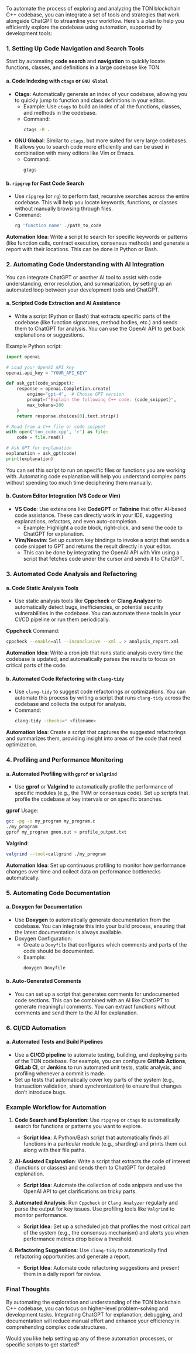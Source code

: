 To automate the process of exploring and analyzing the TON blockchain C++ codebase, you can integrate a set of tools and strategies that work alongside ChatGPT to streamline your workflow. Here's a plan to help you efficiently explore the codebase using automation, supported by development tools:

### 1. **Setting Up Code Navigation and Search Tools**

Start by automating **code search** and **navigation** to quickly locate functions, classes, and definitions in a large codebase like TON.

#### a. **Code Indexing with `ctags` or `GNU Global`**
   - **Ctags**: Automatically generate an index of your codebase, allowing you to quickly jump to function and class definitions in your editor.
     - Example: Use `ctags` to build an index of all the functions, classes, and methods in the codebase.
     - Command: 
       ```bash
       ctags -R .
       ```
   - **GNU Global**: Similar to `ctags`, but more suited for very large codebases. It allows you to search code more efficiently and can be used in combination with many editors like Vim or Emacs.
     - Command:
       ```bash
       gtags
       ```

#### b. **`ripgrep` for Fast Code Search**
   - Use `ripgrep` (or `rg`) to perform fast, recursive searches across the entire codebase. This will help you locate keywords, functions, or classes without manually browsing through files.
   - Command:
     ```bash
     rg 'function_name' ./path_to_code
     ```

   **Automation Idea**: Write a script to search for specific keywords or patterns (like function calls, contract execution, consensus methods) and generate a report with their locations. This can be done in Python or Bash.

### 2. **Automating Code Understanding with AI Integration**

You can integrate ChatGPT or another AI tool to assist with code understanding, error resolution, and summarization, by setting up an automated loop between your development tools and ChatGPT.

#### a. **Scripted Code Extraction and AI Assistance**
   - Write a script (Python or Bash) that extracts specific parts of the codebase (like function signatures, method bodies, etc.) and sends them to ChatGPT for analysis. You can use the OpenAI API to get back explanations or suggestions.
   
   Example Python script:
   ```python
   import openai

   # Load your OpenAI API key
   openai.api_key = "YOUR_API_KEY"

   def ask_gpt(code_snippet):
       response = openai.Completion.create(
           engine="gpt-4",  # Choose GPT version
           prompt=f"Explain the following C++ code: {code_snippet}",
           max_tokens=200
       )
       return response.choices[0].text.strip()

   # Read from a C++ file or code snippet
   with open('ton_code.cpp', 'r') as file:
       code = file.read()

   # Ask GPT for explanation
   explanation = ask_gpt(code)
   print(explanation)
   ```
   You can set this script to run on specific files or functions you are working with. Automating code explanation will help you understand complex parts without spending too much time deciphering them manually.

#### b. **Custom Editor Integration (VS Code or Vim)**
   - **VS Code**: Use extensions like **CodeGPT** or **Tabnine** that offer AI-based code assistance. These can directly work in your IDE, suggesting explanations, refactors, and even auto-completion.
     - Example: Highlight a code block, right-click, and send the code to ChatGPT for explanation.
   - **Vim/Neovim**: Set up custom key bindings to invoke a script that sends a code snippet to GPT and returns the result directly in your editor.
     - This can be done by integrating the OpenAI API with Vim using a script that fetches code under the cursor and sends it to ChatGPT.

### 3. **Automated Code Analysis and Refactoring**

#### a. **Code Static Analysis Tools**
   - Use static analysis tools like **Cppcheck** or **Clang Analyzer** to automatically detect bugs, inefficiencies, or potential security vulnerabilities in the codebase. You can automate these tools in your CI/CD pipeline or run them periodically.

   **Cppcheck** Command:
   ```bash
   cppcheck --enable=all --inconclusive --xml . > analysis_report.xml
   ```

   **Automation Idea**: Write a cron job that runs static analysis every time the codebase is updated, and automatically parses the results to focus on critical parts of the code.

#### b. **Automated Code Refactoring with `clang-tidy`**
   - Use `clang-tidy` to suggest code refactorings or optimizations. You can automate this process by writing a script that runs `clang-tidy` across the codebase and collects the output for analysis.
   - Command:
     ```bash
     clang-tidy -checks=* <filename>
     ```

   **Automation Idea**: Create a script that captures the suggested refactorings and summarizes them, providing insight into areas of the code that need optimization.

### 4. **Profiling and Performance Monitoring**

#### a. **Automated Profiling with `gprof` or `Valgrind`**
   - Use **gprof** or **Valgrind** to automatically profile the performance of specific modules (e.g., the TVM or consensus code). Set up scripts that profile the codebase at key intervals or on specific branches.
   
   **gprof** Usage:
   ```bash
   gcc -pg -o my_program my_program.c
   ./my_program
   gprof my_program gmon.out > profile_output.txt
   ```

   **Valgrind**:
   ```bash
   valgrind --tool=callgrind ./my_program
   ```

   **Automation Idea**: Set up continuous profiling to monitor how performance changes over time and collect data on performance bottlenecks automatically.

### 5. **Automating Code Documentation**

#### a. **Doxygen for Documentation**
   - Use **Doxygen** to automatically generate documentation from the codebase. You can integrate this into your build process, ensuring that the latest documentation is always available.
   - Doxygen Configuration:
     - Create a `Doxyfile` that configures which comments and parts of the code should be documented.
     - Example:
       ```bash
       doxygen Doxyfile
       ```

#### b. **Auto-Generated Comments**
   - You can set up a script that generates comments for undocumented code sections. This can be combined with an AI like ChatGPT to generate meaningful comments. You can extract functions without comments and send them to the AI for explanation.

### 6. **CI/CD Automation**

#### a. **Automated Tests and Build Pipelines**
   - Use a **CI/CD pipeline** to automate testing, building, and deploying parts of the TON codebase. For example, you can configure **GitHub Actions**, **GitLab CI**, or **Jenkins** to run automated unit tests, static analysis, and profiling whenever a commit is made.
   - Set up tests that automatically cover key parts of the system (e.g., transaction validation, shard synchronization) to ensure that changes don’t introduce bugs.

### Example Workflow for Automation

1. **Code Search and Exploration**: Use `ripgrep` or `ctags` to automatically search for functions or patterns you want to explore.
   - **Script Idea**: A Python/Bash script that automatically finds all functions in a particular module (e.g., sharding) and prints them out along with their file paths.

2. **AI-Assisted Explanation**: Write a script that extracts the code of interest (functions or classes) and sends them to ChatGPT for detailed explanation.
   - **Script Idea**: Automate the collection of code snippets and use the OpenAI API to get clarifications on tricky parts.

3. **Automated Analysis**: Run `Cppcheck` or `Clang Analyzer` regularly and parse the output for key issues. Use profiling tools like `Valgrind` to monitor performance.
   - **Script Idea**: Set up a scheduled job that profiles the most critical part of the system (e.g., the consensus mechanism) and alerts you when performance metrics drop below a threshold.

4. **Refactoring Suggestions**: Use `clang-tidy` to automatically find refactoring opportunities and generate a report.
   - **Script Idea**: Automate code refactoring suggestions and present them in a daily report for review.

### Final Thoughts

By automating the exploration and understanding of the TON blockchain C++ codebase, you can focus on higher-level problem-solving and development tasks. Integrating ChatGPT for explanation, debugging, and documentation will reduce manual effort and enhance your efficiency in comprehending complex code structures.

Would you like help setting up any of these automation processes, or specific scripts to get started?
